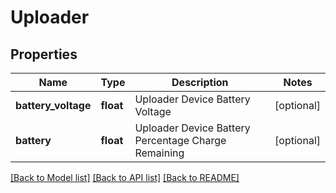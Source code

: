 # Uploader

## Properties
Name | Type | Description | Notes
------------ | ------------- | ------------- | -------------
**battery_voltage** | **float** | Uploader Device Battery Voltage | [optional] 
**battery** | **float** | Uploader Device Battery Percentage Charge Remaining | [optional] 

[[Back to Model list]](../README.md#documentation-for-models) [[Back to API list]](../README.md#documentation-for-api-endpoints) [[Back to README]](../README.md)

